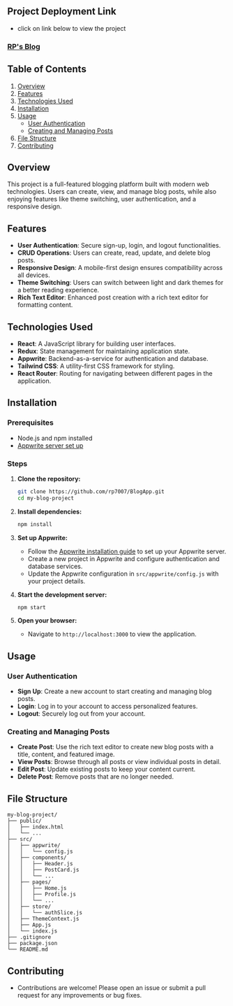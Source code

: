 ## Project Deployment Link
- click on link below to view the project
### <a href="https://rpcblog.netlify.app/" target="_blank">RP's Blog<a/>

## Table of Contents

1. [Overview](#overview)
2. [Features](#features)
3. [Technologies Used](#technologies-used)
4. [Installation](#installation)
6. [Usage](#usage)
    - [User Authentication](#user-authentication)
    - [Creating and Managing Posts](#creating-and-managing-posts)
7. [File Structure](#file-structure)
8. [Contributing](#contributing)

## Overview

This project is a full-featured blogging platform built with modern web technologies. Users can create, view, and manage blog posts, while also enjoying features like theme switching, user authentication, and a responsive design.

## Features

- **User Authentication**: Secure sign-up, login, and logout functionalities.
- **CRUD Operations**: Users can create, read, update, and delete blog posts.
- **Responsive Design**: A mobile-first design ensures compatibility across all devices.
- **Theme Switching**: Users can switch between light and dark themes for a better reading experience.
- **Rich Text Editor**: Enhanced post creation with a rich text editor for formatting content.

## Technologies Used

- **React**: A JavaScript library for building user interfaces.
- **Redux**: State management for maintaining application state.
- **Appwrite**: Backend-as-a-service for authentication and database.
- **Tailwind CSS**: A utility-first CSS framework for styling.
- **React Router**: Routing for navigating between different pages in the application.

## Installation

### Prerequisites

- Node.js and npm installed
- <a href="https://appwrite.io/docs/installation" target="_blank">Appwrite server set up</a>

### Steps

1. **Clone the repository:**

    ```bash
    git clone https://github.com/rp7007/BlogApp.git
    cd my-blog-project
    ```

2. **Install dependencies:**

    ```bash
    npm install
    ```

3. **Set up Appwrite:**
    - Follow the <a href="https://appwrite.io/docs/installation" target="_blank">Appwrite installation guide</a> to set up your Appwrite server.
    - Create a new project in Appwrite and configure authentication and database services.
    - Update the Appwrite configuration in `src/appwrite/config.js` with your project details.

4. **Start the development server:**

    ```bash
    npm start
    ```

5. **Open your browser:**
    - Navigate to `http://localhost:3000` to view the application.

## Usage

### User Authentication

- **Sign Up**: Create a new account to start creating and managing blog posts.
- **Login**: Log in to your account to access personalized features.
- **Logout**: Securely log out from your account.

### Creating and Managing Posts

- **Create Post**: Use the rich text editor to create new blog posts with a title, content, and featured image.
- **View Posts**: Browse through all posts or view individual posts in detail.
- **Edit Post**: Update existing posts to keep your content current.
- **Delete Post**: Remove posts that are no longer needed.

## File Structure

```plaintext
my-blog-project/
├── public/
│   ├── index.html
│   └── ...
├── src/
│   ├── appwrite/
│   │   └── config.js
│   ├── components/
│   │   ├── Header.js
│   │   ├── PostCard.js
│   │   └── ...
│   ├── pages/
│   │   ├── Home.js
│   │   ├── Profile.js
│   │   └── ...
│   ├── store/
│   │   └── authSlice.js
│   ├── ThemeContext.js
│   ├── App.js
│   └── index.js
├── .gitignore
├── package.json
└── README.md
```

## Contributing
- Contributions are welcome! Please open an issue or submit a pull request for any improvements or bug fixes.
